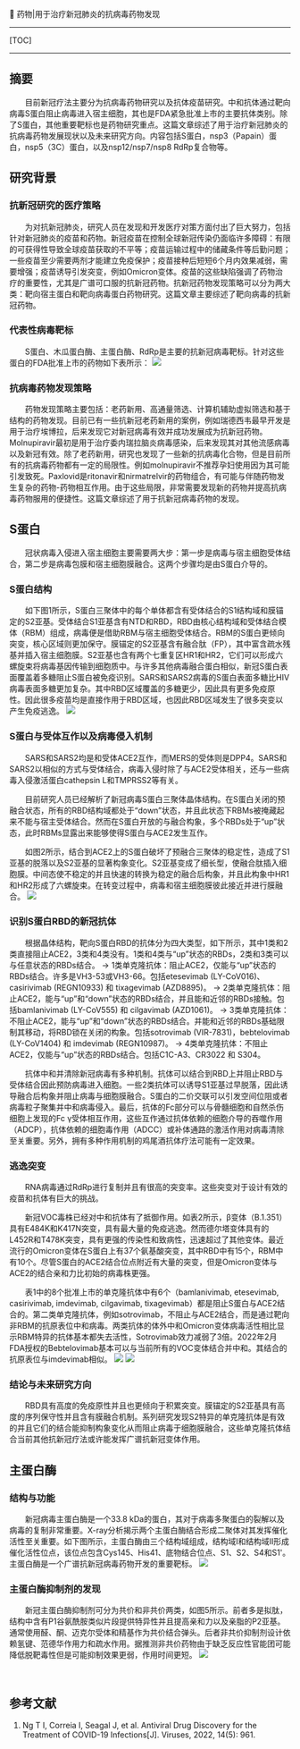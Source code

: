 👏 药物|用于治疗新冠肺炎的抗病毒药物发现

---
[TOC]

---
## 摘要
&emsp;&emsp;目前新冠疗法主要分为抗病毒药物研究以及抗体疫苗研究。中和抗体通过靶向病毒S蛋白阻止病毒进入宿主细胞，其也是FDA紧急批准上市的主要抗体类别。除了S蛋白，其他重要靶标也是药物研究重点。这篇文章综述了用于治疗新冠肺炎的抗病毒药物发展现状以及未来研究方向。内容包括S蛋白，nsp3（Papain）蛋白，nsp5（3C）蛋白，以及nsp12/nsp7/nsp8 RdRp复合物等。

## 研究背景
### 抗新冠研究的医疗策略
&emsp;&emsp;为对抗新冠肺炎，研究人员在发现和开发医疗对策方面付出了巨大努力，包括针对新冠肺炎的疫苗和药物。新冠疫苗在控制全球新冠传染仍面临许多障碍：有限的可获得性导致全球疫苗获取的不平等；疫苗运输过程中的储藏条件等后勤问题；一些疫苗至少需要两剂才能建立免疫保护；疫苗接种后短短6个月内效果减弱，需要增强；疫苗诱导引发突变，例如Omicron变体。疫苗的这些缺陷强调了药物治疗的重要性，尤其是广谱可口服的抗新冠药物。抗新冠药物发现策略可以分为两大类：靶向宿主蛋白和靶向病毒蛋白药物研究。这篇文章主要综述了靶向病毒的抗新冠药物。

### 代表性病毒靶标
&emsp;&emsp;S蛋白、木瓜蛋白酶、主蛋白酶、RdRp是主要的抗新冠病毒靶标。针对这些蛋白的FDA批准上市的药物如下表所示：
![](药物用于治疗新冠肺炎的抗病毒药物发现/药物用于治疗新冠肺炎的抗病毒药物发现_2022-06-21-17-49-10.png)

### 抗病毒药物发现策略
&emsp;&emsp;药物发现策略主要包括：老药新用、高通量筛选、计算机辅助虚拟筛选和基于结构的药物发现。目前已有一些抗新冠老药新用的案例，例如瑞德西韦最早开发是用于治疗埃博拉，后来发现它对新冠病毒有效并成功发展成为抗新冠药物。Molnupiravir最初是用于治疗委内瑞拉脑炎病毒感染，后来发现其对其他流感病毒以及新冠有效。除了老药新用，研究也发现了一些新的抗病毒化合物，但是目前所有的抗病毒药物都有一定的局限性。例如molnupiravir不推荐孕妇使用因为其可能引发致死。Paxlovid是ritonavir和nirmatrelvir的药物组合，有可能与伴随药物发生复杂的药物-药物相互作用。由于这些局限，非常需要发现新的药物并提高抗病毒药物服用的便捷性。这篇文章综述了用于抗新冠病毒药物的发现。

## S蛋白
&emsp;&emsp;冠状病毒入侵进入宿主细胞主要需要两大步：第一步是病毒与宿主细胞受体结合，第二步是病毒包膜和宿主细胞膜融合。这两个步骤均是由S蛋白介导的。

### S蛋白结构
&emsp;&emsp;如下图1所示，S蛋白三聚体中的每个单体都含有受体结合的S1结构域和膜锚定的S2亚基。受体结合S1亚基含有NTD和RBD，RBD由核心结构域和受体结合模体（RBM）组成，病毒便是借助RBM与宿主细胞受体结合。RBM的S蛋白更倾向突变，核心区域则更加保守。膜锚定的S2亚基含有融合肽（FP），其中富含疏水残基并插入宿主细胞膜。S2亚基也含有两个七重复区HR1和HR2，它们可以形成六螺旋束将病毒基因传输到细胞质中。与许多其他病毒融合蛋白相似，新冠S蛋白表面覆盖着多糖阻止S蛋白被免疫识别。SARS和SARS2病毒的S蛋白表面多糖比HIV病毒表面多糖更加复杂。其中RBD区域覆盖的多糖更少，因此具有更多免疫原性。因此很多疫苗均是直接作用于RBD区域，也因此RBD区域发生了很多突变以产生免疫逃逸。
![](药物用于治疗新冠肺炎的抗病毒药物发现/药物用于治疗新冠肺炎的抗病毒药物发现_2022-06-22-16-26-19.png)

### S蛋白与受体互作以及病毒侵入机制
&emsp;&emsp;SARS和SARS2均是和受体ACE2互作，而MERS的受体则是DPP4。SARS和SARS2以相似的方式与受体结合，病毒入侵时除了与ACE2受体相关，还与一些病毒入侵激活蛋白cathepsin L和TMPRSS2等有关。

&emsp;&emsp;目前研究人员已经解析了新冠病毒S蛋白三聚体晶体结构。在S蛋白关闭的预融合状态，所有的RBD结构域都处于“down”状态，并且此状态下RBMs被掩藏起来不能与宿主受体结合。然而在S蛋白开放的与融合构象，多个RBDs处于“up”状态，此时RBMs显露出来能够使得S蛋白与ACE2发生互作。

&emsp;&emsp;如图2所示，结合到ACE2上的S蛋白破坏了预融合三聚体的稳定性，造成了S1亚基的脱落以及S2亚基的显著构象变化。S2亚基变成了细长型，使融合肽插入细胞膜。中间态使不稳定的并且快速的转换为稳定的融合后构象，并且此构象中HR1和HR2形成了六螺旋束。在转变过程中，病毒和宿主细胞膜彼此接近并进行膜融合。
![](药物用于治疗新冠肺炎的抗病毒药物发现/药物用于治疗新冠肺炎的抗病毒药物发现_2022-06-22-17-49-55.png)

### 识别S蛋白RBD的新冠抗体
&emsp;&emsp;根据晶体结构，靶向S蛋白RBD的抗体分为四大类型，如下所示，其中1类和2类直接阻止ACE2，3类和4类没有。1类和4类与“up”状态的RBDs，2类和3类可以与任意状态的RBDs结合。
-> 1类单克隆抗体：阻止ACE2，仅能与“up”状态的RBDs结合。许多是VH3-53或VH3-66。包括etesevimab (LY-CoV016)、casirivimab (REGN10933) 和 tixagevimab (AZD8895)。
-> 2类单克隆抗体：阻止ACE2，能与“up”和“down”状态的RBDs结合，并且能和近邻的RBDs接触。包括bamlanivimab
(LY-CoV555) 和 cilgavimab (AZD1061)。
-> 3类单克隆抗体：不阻止ACE2，能与“up”和“down”状态的RBDs结合。并能和近邻的RBDs基础限制其移动，将RBD锁在关闭的构象。包括sotrovimab (VIR-7831)，bebtelovimab (LY-CoV1404) 和 imdevimab (REGN10987)。
-> 4类单克隆抗体：不阻止ACE2，仅能与“up”状态的RBDs结合。包括C1C-A3、CR3022 和 S304。

&emsp;&emsp;抗体中和并清除新冠病毒有多种机制。抗体可以结合到RBD上并阻止RBD与受体结合因此预防病毒进入细胞。一些2类抗体可以诱导S1亚基过早脱落，因此诱导融合后构象并阻止病毒与细胞膜融合。S蛋白的二价交联可以引发空间位阻或者病毒粒子聚集并中和病毒侵入。最后，抗体的Fc部分可以与骨髓细胞和自然杀伤细胞上发现的Fc γ受体相互作用，这些互作通过抗体依赖的细胞介导的吞噬作用（ADCP），抗体依赖的细胞毒作用（ADCC）或补体通路的激活作用对病毒清除至关重要。另外，拥有多种作用机制的鸡尾酒抗体疗法可能有一定效果。

### 逃逸突变
&emsp;&emsp;RNA病毒通过RdRp进行复制并且有很高的突变率。这些突变对于设计有效的疫苗和抗体有巨大的挑战。

&emsp;&emsp;新冠VOC毒株已经对中和抗体有了抵御作用。如表2所示，β变体（B.1.351）具有E484K和K417N突变，具有最大量的免疫逃逸。然而德尔塔变体具有的L452R和T478K突变，具有更强的传染性和致病性，迅速超过了其他变体。最近流行的Omicron变体在S蛋白上有37个氨基酸突变，其中RBD中有15个，RBM中有10个。尽管S蛋白的ACE2结合位点附近有大量的突变，但是Omicron变体与ACE2的结合亲和力比初始的病毒株更强。

&emsp;&emsp;表1中的8个批准上市的单克隆抗体中有6个（bamlanivimab, etesevimab, casirivimab, imdevimab, cilgavimab, tixagevimab）都是阻止S蛋白与ACE2结合的。第二类单克隆抗体，例如sotrovimab，不阻止与ACE2结合，而是通过靶向非RBM的抗原表位中和病毒。两类抗体的体外中和Omicron变体病毒活性相比显示RBM特异的抗体基本都失去活性，Sotrovimab效力减弱了3倍。2022年2月FDA授权的Bebtelovimab基本可以与当前所有的VOC变体结合并中和。其结合的抗原表位与imdevimab相似。
![](药物用于治疗新冠肺炎的抗病毒药物发现/药物用于治疗新冠肺炎的抗病毒药物发现_2022-06-23-17-25-51.png)
![](药物用于治疗新冠肺炎的抗病毒药物发现/药物用于治疗新冠肺炎的抗病毒药物发现_2022-06-23-17-26-08.png)

### 结论与未来研究方向
&emsp;&emsp;RBD具有高度的免疫原性并且也更倾向于积累突变。膜锚定的S2亚基具有高度的序列保守性并且含有膜融合机制。系列研究发现S2特异的单克隆抗体是有效的并且它们的结合能抑制构象变化从而阻止病毒于细胞膜融合，这些单克隆抗体结合当前其他抗新冠疗法或许能发挥广谱抗新冠变体作用。

## 主蛋白酶
### 结构与功能
&emsp;&emsp;新冠病毒主蛋白酶是一个33.8 kDa的蛋白，其对于病毒多聚蛋白的裂解以及病毒的复制非常重要。X-ray分析揭示两个主蛋白酶结合形成二聚体对其发挥催化活性至关重要。如下图所示，主蛋白酶由三个结构域组成，结构域Ⅰ和结构域Ⅱ形成催化活性位点，该位点包含Cys145、His41、底物结合位点、S1、S2、S4和S1'。主蛋白酶是一个广谱抗新冠病毒药物开发的重要靶标。
![](药物用于治疗新冠肺炎的抗病毒药物发现/药物用于治疗新冠肺炎的抗病毒药物发现_2022-06-24-11-35-23.png)

### 主蛋白酶抑制剂的发现
&emsp;&emsp;新冠主蛋白酶抑制剂可分为共价和非共价两类，如图5所示。前者多是拟肽，结构中含有P1谷氨酰胺类似片段提供特异性并且提高亲和力以及亲脂的P2亚基。通常使用醛、酮、迈克尔受体和精基作为共价结合弹头。后者非共价抑制剂设计依赖氢键、范德华作用力和疏水作用。据推测非共价药物由于缺乏反应性官能团可能降低脱靶毒性但是可能抑制效果更弱，作用时间更短。
![](药物用于治疗新冠肺炎的抗病毒药物发现/药物用于治疗新冠肺炎的抗病毒药物发现_2022-06-24-11-53-52.png)

&emsp;&emsp;

## 参考文献
1. Ng T I, Correia I, Seagal J, et al. Antiviral Drug Discovery for the Treatment of COVID-19 Infections[J]. Viruses, 2022, 14(5): 961.